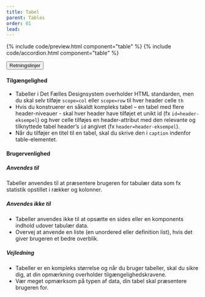 ```yaml
---
title: Tabel
parent: Tables
order: 01
lead: 
---
```


{% include code/preview.html component="table" %}
{% include code/accordion.html component="table" %}


<div class="accordion-bordered accordion-docs">
  <button class="button-unstyled accordion-button"
      aria-expanded="true" aria-controls="tables-docs">
    Retningslinjer
  </button>
  <div id="tables-docs" class="accordion-content">
      <article>
        <section>
            <h4>Tilgængelighed</h4>
            <ul>
                <li>Tabeller i Det Fælles Designsystem overholder HTML standarden, men du skal selv tilføje <code>scope=col</code> eller <code>scope=row</code> til hver header celle <code>th</code></li>
                <li>Hvis du konstruerer en såkaldt kompleks tabel – en tabel med flere header-niveauer -  skal hver header have tilføjet et unikt id (fx <code>id=header-eksempel</code>) og hver celle tilføjes en header-attribut med den relevante og tilknyttede tabel header’s <code>id</code> angivet (fx <code>header=header-eksempel</code>).</li>
                <li>Når du tilføjer en titel til en tabel, skal du skrive den i <code>caption</code> indenfor table-elementet.</li>
            </ul>
        </section>
        <section>
            <h4>Brugervenlighed</h4>
            <h5>Anvendes til</h5>
            <p>Tabeller anvendes til at præsentere brugeren for tabulær data som fx statistik opstillet i rækker og kolonner.</p>
            <h5>Anvendes ikke til</h5>
            <ul>
                <li>Tabeller anvendes ikke til at opsætte en sides eller en komponents indhold udover tabulær data.</li>
                <li>Overvej at anvende en liste (en unordered eller definition list), hvis det giver brugeren et bedre overblik.</li>
            </ul>
            <h5>Vejledning</h5>                
            <ul>
                <li>Tabeller er en kompleks størrelse og når du bruger tabeller, skal du sikre dig, at din opmærkning overholder tilgængelighedskravene.  </li>
                <li>Vær meget opmærksom på typen af data, din tabel skal præsentere brugeren for.</li>
            </ul>
        </section>
    </article>
  </div>
</div>